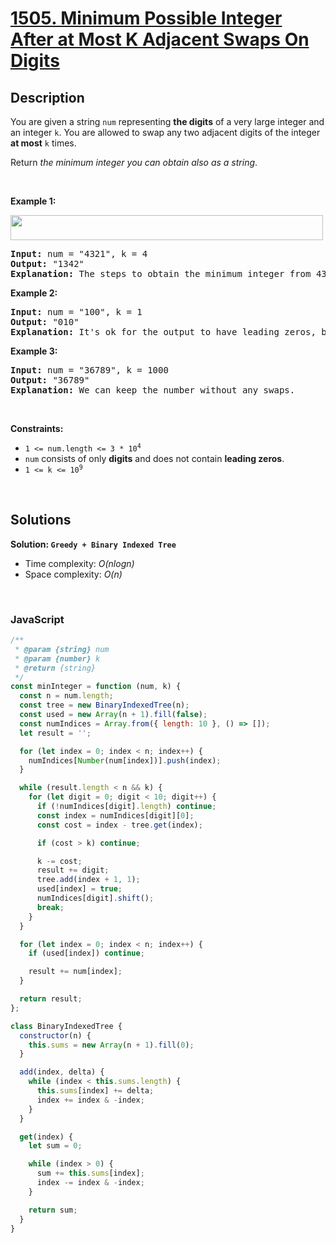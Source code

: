# [1505. Minimum Possible Integer After at Most K Adjacent Swaps On Digits](https://leetcode.com/problems/minimum-possible-integer-after-at-most-k-adjacent-swaps-on-digits)

## Description

<div class="elfjS" data-track-load="description_content"><p>You are given a string <code>num</code> representing <strong>the digits</strong> of a very large integer and an integer <code>k</code>. You are allowed to swap any two adjacent digits of the integer <strong>at most</strong> <code>k</code> times.</p>

<p>Return <em>the minimum integer you can obtain also as a string</em>.</p>

<p>&nbsp;</p>
<p><strong class="example">Example 1:</strong></p>
<img alt="" src="https://assets.leetcode.com/uploads/2020/06/17/q4_1.jpg" style="width: 500px; height: 40px;">
<pre><strong>Input:</strong> num = "4321", k = 4
<strong>Output:</strong> "1342"
<strong>Explanation:</strong> The steps to obtain the minimum integer from 4321 with 4 adjacent swaps are shown.
</pre>

<p><strong class="example">Example 2:</strong></p>

<pre><strong>Input:</strong> num = "100", k = 1
<strong>Output:</strong> "010"
<strong>Explanation:</strong> It's ok for the output to have leading zeros, but the input is guaranteed not to have any leading zeros.
</pre>

<p><strong class="example">Example 3:</strong></p>

<pre><strong>Input:</strong> num = "36789", k = 1000
<strong>Output:</strong> "36789"
<strong>Explanation:</strong> We can keep the number without any swaps.
</pre>

<p>&nbsp;</p>
<p><strong>Constraints:</strong></p>

<ul>
	<li><code>1 &lt;= num.length &lt;= 3 * 10<sup>4</sup></code></li>
	<li><code>num</code> consists of only <strong>digits</strong> and does not contain <strong>leading zeros</strong>.</li>
	<li><code>1 &lt;= k &lt;= 10<sup>9</sup></code></li>
</ul>
</div>

<p>&nbsp;</p>

## Solutions

**Solution: `Greedy + Binary Indexed Tree`**

- Time complexity: <em>O(nlogn)</em>
- Space complexity: <em>O(n)</em>

<p>&nbsp;</p>

### **JavaScript**

```js
/**
 * @param {string} num
 * @param {number} k
 * @return {string}
 */
const minInteger = function (num, k) {
  const n = num.length;
  const tree = new BinaryIndexedTree(n);
  const used = new Array(n + 1).fill(false);
  const numIndices = Array.from({ length: 10 }, () => []);
  let result = '';

  for (let index = 0; index < n; index++) {
    numIndices[Number(num[index])].push(index);
  }

  while (result.length < n && k) {
    for (let digit = 0; digit < 10; digit++) {
      if (!numIndices[digit].length) continue;
      const index = numIndices[digit][0];
      const cost = index - tree.get(index);

      if (cost > k) continue;

      k -= cost;
      result += digit;
      tree.add(index + 1, 1);
      used[index] = true;
      numIndices[digit].shift();
      break;
    }
  }

  for (let index = 0; index < n; index++) {
    if (used[index]) continue;

    result += num[index];
  }

  return result;
};

class BinaryIndexedTree {
  constructor(n) {
    this.sums = new Array(n + 1).fill(0);
  }

  add(index, delta) {
    while (index < this.sums.length) {
      this.sums[index] += delta;
      index += index & -index;
    }
  }

  get(index) {
    let sum = 0;

    while (index > 0) {
      sum += this.sums[index];
      index -= index & -index;
    }

    return sum;
  }
}
```

